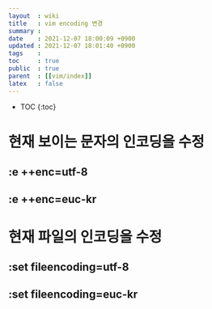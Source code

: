 ```yaml
---
layout  : wiki
title   : vim encoding 변경
summary : 
date    : 2021-12-07 18:00:09 +0900
updated : 2021-12-07 18:01:40 +0900
tags    : 
toc     : true
public  : true
parent  : [[vim/index]]
latex   : false
---
```

* TOC
{:toc}

# 현재 보이는 문자의 인코딩을 수정
## :e ++enc=utf-8
## :e ++enc=euc-kr

# 현재 파일의 인코딩을 수정
## :set fileencoding=utf-8 
## :set fileencoding=euc-kr
